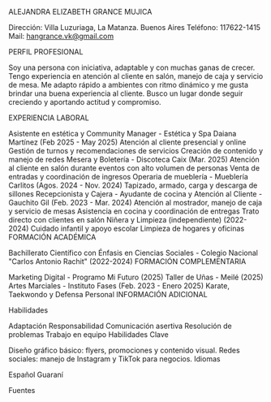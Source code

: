ALEJANDRA ELIZABETH GRANCE MUJICA 

Dirección: Villa Luzuriaga, La Matanza. Buenos Aires 
Teléfono: 117622-1415 
Mail: hangrance.vk@gmail.com 

PERFIL PROFESIONAL 

Soy una persona con iniciativa, adaptable y con muchas ganas de crecer. Tengo experiencia en atención al cliente en salón, manejo de caja y servicio de mesa. Me adapto rápido a ambientes con ritmo dinámico y me gusta brindar una buena experiencia al cliente. Busco un lugar donde seguir creciendo y aportando actitud y compromiso.




EXPERIENCIA LABORAL 

Asistente en estética y Community Manager - Estética y Spa Daiana Martínez (Feb 2025 - May 2025) 
Atención al cliente presencial y online 
Gestión de turnos y recomendaciones de servicios 
Creación de contenido y manejo de redes 
Mesera y Boletería - Discoteca Caix (Mar. 2025) 
Atención al cliente en salón durante eventos con alto volumen de personas 
Venta de entradas y coordinación de ingresos 
Operaria de mueblería - Mueblería Carlitos (Agos. 2024 - Nov. 2024) 
Tapizado, armado, carga y descarga de sillones 
Recepcionista y Cajera - Ayudante de cocina y Atención al Cliente - Gauchito Gil (Feb. 2023 - Mar. 2024) 
Atención al mostrador, manejo de caja y servicio de mesas 
Asistencia en cocina y coordinación de entregas 
Trato directo con clientes en salón 
Niñera y Limpieza (independiente) (2022-2024) 
Cuidado infantil y apoyo escolar 
Limpieza de hogares y oficinas 
FORMACIÓN ACADÉMICA 

Bachillerato Científico con Énfasis en Ciencias Sociales - Colegio Nacional "Carlos Antonio Rachit" (2022-2024) 
FORMACIÓN COMPLEMENTARIA 

Marketing Digital - Programo Mi Futuro (2025) 
Taller de Uñas - Meilé (2025) 
Artes Marciales - Instituto Fases (Feb. 2023 - Enero 2025) 
Karate, Taekwondo y Defensa Personal 
INFORMACIÓN ADICIONAL 

Habilidades 

Adaptación 
Responsabilidad 
Comunicación asertiva 
Resolución de problemas 
Trabajo en equipo 
Habilidades Clave 

Diseño gráfico básico: flyers, promociones y contenido visual.
Redes sociales: manejo de Instagram y TikTok para negocios.
Idiomas 

Español 
Guaraní 

Fuentes
